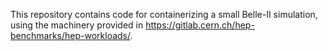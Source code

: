 This repository contains code for containerizing a small Belle-II simulation, using the machinery provided in https://gitlab.cern.ch/hep-benchmarks/hep-workloads/.
